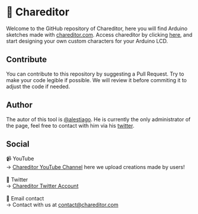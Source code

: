 # 💙 Chareditor
Welcome to the GitHub repository of Chareditor, here you will find Arduino sketches made with [chareditor.com](https://chareditor.com/).
Access chareditor by clicking [here](https://chareditor.com/), and start designing your own custom characters for your Arduino LCD.

## Contribute
You can contribute to this repository by suggesting a Pull Request. Try to make your code legible if possible. We will review it before commiting it to adjust the code if needed.

## Author
The autor of this tool is [@alestiago](https://github.com/alestiago). He is currently the only administrator of the page, feel free to contact with him via his [twitter](https://twitter.com/alestiago3).

## Social
📹 YouTube <br>
→ [Chareditor YouTube Channel](https://www.youtube.com/channel/UCbfi76FKiA7yFaKeRHuRCWg) here we upload creations made by users! <br><br>
🐤 Twitter <br>
→ [Chareditor Twitter Account](https://twitter.com/ChareditorLCD) <br><br>
💌 Email contact <br>
→ Contact with us at contact@chareditor.com <br><br>

